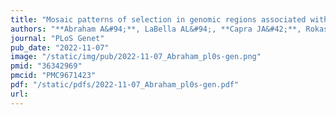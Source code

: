 ```yaml
---
title: "Mosaic patterns of selection in genomic regions associated with diverse human traits"
authors: "**Abraham A&#94;**, LaBella AL&#94;, **Capra JA&#42;**, Rokas A.&#42;"
journal: "PLoS Genet"
pub_date: "2022-11-07"
image: "/static/img/pub/2022-11-07_Abraham_pl0s-gen.png"
pmid: "36342969"
pmcid: "PMC9671423"
pdf: "/static/pdfs/2022-11-07_Abraham_pl0s-gen.pdf"
url: 
---
```

